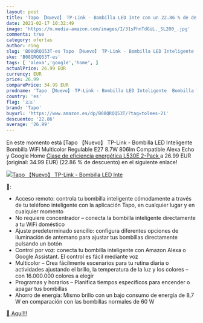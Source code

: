 ```yaml
---
layout: post
title: 'Tapo 【Nuevo】 TP-Link - Bombilla LED Inte con un 22.86 % de descuento'
date: 2021-02-17 10:32:49
image: 'https://m.media-amazon.com/images/I/31sFhnTdGiL._SL200_.jpg'
comments: true
category: ofertas
author: ring
slug: 'B08QRQQ53T-es Tapo 【Nuevo】 TP-Link - Bombilla LED Inteligente Bombilla...'
sku: 'B08QRQQ53T-es'
tags: [ 'alexa','google','home', ]
actualPrice: 26.99 EUR
currency: EUR
price: 26.99
comparePrice: 34.99 EUR
prodname: 'Tapo 【Nuevo】 TP-Link - Bombilla LED Inteligente  Bombilla WiFi  Multicolor  Regulable  E27  8.7W 806lm  Compatible Alexa  Echo y Google Home  [Clase de eficiencia energética L530E 2-Pack '
country: 'es'
flag: '🇪🇸'
brand: 'Tapo'
buyurl: 'https://www.amazon.es/dp/B08QRQQ53T/?tag=tolees-21'
descuento: '22.86'
average: '26.99'
---
```


En este momento está [Tapo 【Nuevo】 TP-Link - Bombilla LED Inteligente  Bombilla WiFi  Multicolor  Regulable  E27  8.7W 806lm  Compatible Alexa  Echo y Google Home  [Clase de eficiencia energética L530E 2-Pack ](https://www.amazon.es/dp/B08QRQQ53T/?tag=tolees-21) a 26.99 EUR (original: 34.99 EUR) (22.86 %  de descuento) en el siguiente enlace!

[![Tapo 【Nuevo】 TP-Link - Bombilla LED Inte](https://m.media-amazon.com/images/I/31sFhnTdGiL._SL200_.jpg)](https://www.amazon.es/dp/B08QRQQ53T/?tag=tolees-21)

🔎:

- Acceso remoto: controla tu bombilla inteligente cómodamente a través de tu teléfono inteligente con la aplicación Tapo, en cualquier lugar y en cualquier momento
- No requiere concentrador – conecta la bombilla inteligente directamente a tu WiFi doméstico
- Ajuste predeterminado sencillo: configura diferentes opciones de iluminación de antemano para ajustar tus bombillas directamente pulsando un botón
- Control por voz: conecta tu bombilla inteligente con Amazon Alexa o Google Assistant. El control es fácil mediante voz
- Multicolor – Crea fácilmente escenarios para tu rutina diaria o actividades ajustando el brillo, la temperatura de la luz y los colores – con 16.000.000 colores a elegir
- Programas y horarios – Planifica tiempos específicos para encender o apagar tus bombillas
- Ahorro de energía: Mismo brillo con un bajo consumo de energía de 8,7 W en comparación con las bombillas normales de 60 W

[🛒 Aquí!!!](https://www.amazon.es/dp/B08QRQQ53T/?tag=tolees-21)
